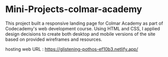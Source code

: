 # Mini-Projects-colmar-academy
 This project built a responsive landing page for Colmar Academy as part of Codecademy's web development course. Using HTML and CSS, I applied design decisions to create both desktop and mobile versions of the site based on provided wireframes and resources.

 hosting web URL : https://glistening-pothos-ef10b3.netlify.app/ 
